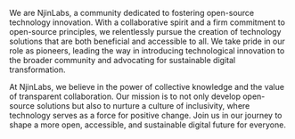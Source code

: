 We are NjinLabs, a community dedicated to fostering open-source technology innovation. With a collaborative spirit and a firm commitment to open-source principles, we relentlessly pursue the creation of technology solutions that are both beneficial and accessible to all. We take pride in our role as pioneers, leading the way in introducing technological innovation to the broader community and advocating for sustainable digital transformation.

At NjinLabs, we believe in the power of collective knowledge and the value of transparent collaboration. Our mission is to not only develop open-source solutions but also to nurture a culture of inclusivity, where technology serves as a force for positive change. Join us in our journey to shape a more open, accessible, and sustainable digital future for everyone.
